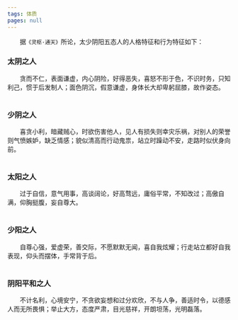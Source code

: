 ```yaml
---
tags: 体质
pages: null
---
```

&emsp;&emsp;据`《灵枢·通天》`所论，太少阴阳五态人的人格特征和行为特征如下：

### 太阴之人
&emsp;&emsp;贪而不仁，表面谦虚，内心阴险，好得恶失，喜怒不形于色，不识时务，只知利己，惯于后发制人；面色阴沉，假意谦虚，身体长大却卑躬屈膝，故作姿态。<br></br>

### 少阴之人
&emsp;&emsp;喜贪小利，暗藏贼心，时欲伤害他人，见人有损失则幸灾乐祸，对别人的荣誉则气愤嫉妒，缺乏情感；貌似清高而行动鬼祟，站立时躁动不安，走路时似伏身向前。<br></br>

### 太阳之人
&emsp;&emsp;过于自信，意气用事，高谈阔论，好高骛远，庸俗平常，不知改过；高傲自满，仰胸挺腹，妄自尊大。<br></br>

### 少阳之人
&emsp;&emsp;自尊心强，爱虚荣，善交际，不愿默默无闻，喜自我炫耀；行走站立都好自我表现，仰头而摆体，手常背于后。<br></br>

### 阴阳平和之人
&emsp;&emsp;不计名利，心境安宁，不贪欲妄想和过分欢欣，不与人争，善适时令，以德感人而无所畏惧；举止大方，态度严肃，目光慈祥，开朗坦荡，光明磊落。